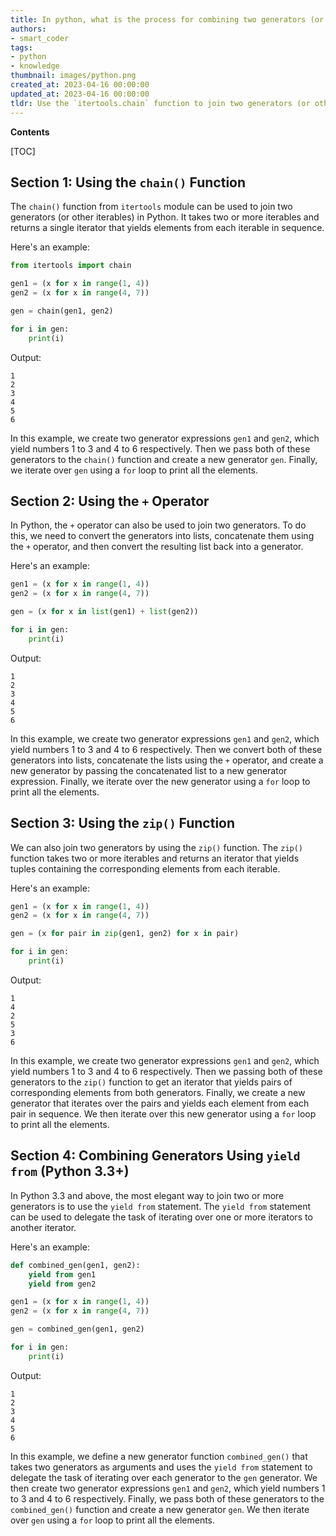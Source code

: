 ```yaml
---
title: In python, what is the process for combining two generators (or other iterables)?
authors:
- smart_coder
tags:
- python
- knowledge
thumbnail: images/python.png
created_at: 2023-04-16 00:00:00
updated_at: 2023-04-16 00:00:00
tldr: Use the `itertools.chain` function to join two generators (or other iterables) in Python.
---
```


**Contents**

[TOC]

## Section 1: Using the `chain()` Function

The `chain()` function from `itertools` module can be used to join two generators (or other iterables) in Python. It takes two or more iterables and returns a single iterator that yields elements from each iterable in sequence.

Here's an example:

```python
from itertools import chain

gen1 = (x for x in range(1, 4))
gen2 = (x for x in range(4, 7))

gen = chain(gen1, gen2)

for i in gen:
    print(i)
```

Output:
```
1
2
3
4
5
6
```

In this example, we create two generator expressions `gen1` and `gen2`, which yield numbers 1 to 3 and 4 to 6 respectively. Then we pass both of these generators to the `chain()` function and create a new generator `gen`. Finally, we iterate over `gen` using a `for` loop to print all the elements.


## Section 2: Using the `+` Operator

In Python, the `+` operator can also be used to join two generators. To do this, we need to convert the generators into lists, concatenate them using the `+` operator, and then convert the resulting list back into a generator.

Here's an example:

```python
gen1 = (x for x in range(1, 4))
gen2 = (x for x in range(4, 7))

gen = (x for x in list(gen1) + list(gen2))

for i in gen:
    print(i)
```

Output:
```
1
2
3
4
5
6
```

In this example, we create two generator expressions `gen1` and `gen2`, which yield numbers 1 to 3 and 4 to 6 respectively. Then we convert both of these generators into lists, concatenate the lists using the `+` operator, and create a new generator by passing the concatenated list to a new generator expression. Finally, we iterate over the new generator using a `for` loop to print all the elements.


## Section 3: Using the `zip()` Function

We can also join two generators by using the `zip()` function. The `zip()` function takes two or more iterables and returns an iterator that yields tuples containing the corresponding elements from each iterable.

Here's an example:

```python
gen1 = (x for x in range(1, 4))
gen2 = (x for x in range(4, 7))

gen = (x for pair in zip(gen1, gen2) for x in pair)

for i in gen:
    print(i)
```

Output:
```
1
4
2
5
3
6
```

In this example, we create two generator expressions `gen1` and `gen2`, which yield numbers 1 to 3 and 4 to 6 respectively. Then we passing both of these generators to the `zip()` function to get an iterator that yields pairs of corresponding elements from both generators. Finally, we create a new generator that iterates over the pairs and yields each element from each pair in sequence. We then iterate over this new generator using a `for` loop to print all the elements.


## Section 4: Combining Generators Using `yield from` (Python 3.3+)

In Python 3.3 and above, the most elegant way to join two or more generators is to use the `yield from` statement. The `yield from` statement can be used to delegate the task of iterating over one or more iterators to another iterator.

Here's an example:

```python
def combined_gen(gen1, gen2):
    yield from gen1
    yield from gen2

gen1 = (x for x in range(1, 4))
gen2 = (x for x in range(4, 7))

gen = combined_gen(gen1, gen2)

for i in gen:
    print(i)
```

Output:
```
1
2
3
4
5
6
```

In this example, we define a new generator function `combined_gen()` that takes two generators as arguments and uses the `yield from` statement to delegate the task of iterating over each generator to the `gen` generator. We then create two generator expressions `gen1` and `gen2`, which yield numbers 1 to 3 and 4 to 6 respectively. Finally, we pass both of these generators to the `combined_gen()` function and create a new generator `gen`. We then iterate over `gen` using a `for` loop to print all the elements.
